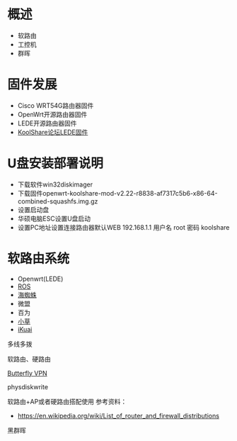 # 概述
- 软路由
- 工控机
- 群晖

# 固件发展
- Cisco WRT54G路由器固件
- OpenWrt开源路由器固件
- LEDE开源路由器固件
- [KoolShare论坛LEDE固件](http://koolshare.cn/forum.php)

# U盘安装部署说明
- 下载软件win32diskimager
- 下载固件openwrt-koolshare-mod-v2.22-r8838-af7317c5b6-x86-64-combined-squashfs.img.gz
- 设置启动盘
- 华硕电脑ESC设置U盘启动
- 设置PC地址设置连接路由器默认WEB 192.168.1.1 用户名 root 密码 koolshare

# 软路由系统
- Openwrt(LEDE)
- [ROS](http://www.ros.org/)
- [海蜘蛛](http://www.hi-spider.com/zh)
- 微盟
- 百为
- [小草](http://www.freegateway.cn/)
- [iKuai](http://www.ikuai8.com/)

多线多拨

软路由、硬路由

[Butterfly VPN](https://butterflyvpn.us)

physdiskwrite

软路由+AP或者硬路由搭配使用
参考资料：
- https://en.wikipedia.org/wiki/List_of_router_and_firewall_distributions


黑群晖
